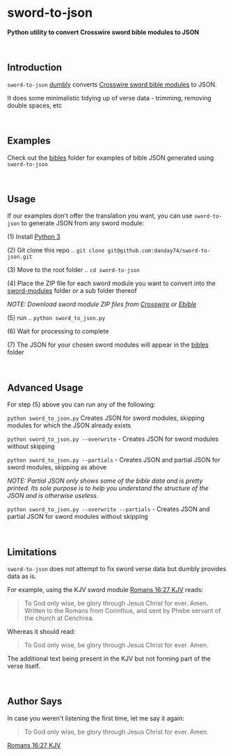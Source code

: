 # sword-to-json

**Python utility to convert Crosswire sword bible modules to JSON**



<br>

## Introduction

`sword-to-json` [dumbly](#limitations "Jesus loves you") converts [Crosswire sword bible modules](http://crosswire.org/sword/modules/ModDisp.jsp?modType=Bibles "Jesus loves you") to JSON.

It does some minimalistic tidying up of verse data - trimming, removing double spaces, etc



<br>

## Examples

Check out the [bibles](/bibles "Jesus loves you") folder for examples of bible JSON generated using `sword-to-json`



<br>

## Usage

If our examples don't offer the translation you want, you can use `sword-to-json` to generate JSON from any sword module:

(1) Install [Python 3](https://www.python.org/downloads "Jesus loves you")

(2) Git clone this repo .. `git clone git@github.com:danday74/sword-to-json.git`

(3) Move to the root folder .. `cd sword-to-json`

(4) Place the ZIP file for each sword module you want to convert into the [sword-modules](/sword-modules "Jesus loves you") folder or a sub folder thereof

*NOTE: Download sword module ZIP files from [Crosswire](http://crosswire.org/sword/modules/ModDisp.jsp?modType=Bibles "Jesus loves you") or [Ebible](http://ebible.org/find  "Jesus loves you")*

(5) run .. `python sword_to_json.py`

(6) Wait for processing to complete

(7) The JSON for your chosen sword modules will appear in the [bibles](/bibles "Jesus loves you") folder



<br>

## Advanced Usage

For step (5) above you can run any of the following:

`python sword_to_json.py` Creates JSON for sword modules, skipping modules for which the JSON already exists

`python sword_to_json.py --overwrite` - Creates JSON for sword modules without skipping

`python sword_to_json.py --partials` - Creates JSON and partial JSON for sword modules, skipping as above

*NOTE: Partial JSON only shows some of the bible data and is pretty printed. Its sole purpose is to help you understand the structure of the JSON and is otherwise useless.*

`python sword_to_json.py --overwrite --partials` - Creates JSON and partial JSON for sword modules without skipping



<br>

## Limitations

`sword-to-json` does not attempt to fix sword verse data but dumbly provides data as is.

For example, using the KJV sword module [Romans 16:27 KJV](https://www.blueletterbible.org/kjv/rom/16/27/s_1062027 "Jesus loves you") reads:

> To God only wise, be glory through Jesus Christ for ever. Amen. Written to the Romans from Corinthus, and sent by Phebe servant of the church at Cenchrea.

Whereas it should read:

> To God only wise, be glory through Jesus Christ for ever. Amen.

The additional text being present in the KJV but not forming part of the verse itself.



<br>

## Author Says

In case you weren't listening the first time, let me say it again:

> To God only wise, be glory through Jesus Christ for ever. Amen.

[Romans 16:27 KJV](https://www.blueletterbible.org/kjv/rom/16/27/s_1062027 "Jesus loves you")



<br><br><br>
